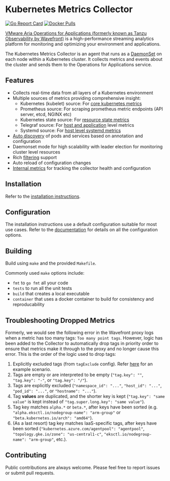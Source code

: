 # Kubernetes Metrics Collector
[![Go Report Card][go-report-img]][go-report] [![Docker Pulls][docker-pull-img]][docker-img]

[VMware Aria Operations for Applications (formerly known as Tanzu Observability by Wavefront)](https://docs.wavefront.com) is a high-performance streaming analytics platform for monitoring and optimizing your environment and applications.

The Kubernetes Metrics Collector is an agent that runs as a [DaemonSet](https://kubernetes.io/docs/concepts/workloads/controllers/daemonset/) on each node within a Kubernetes cluster. It collects metrics and events about the cluster and sends them to the Operations for Applications service.

## Features
* Collects real-time data from all layers of a Kubernetes environment
* Multiple sources of metrics providing comprehensive insight:
  - Kubernetes (kubelet) source: For [core kubernetes metrics](metrics.md#kubernetes-source)
  - Prometheus source: For scraping prometheus metric endpoints (API server, etcd, NGINX etc)
  - Kubernetes state source: For [resource state metrics](metrics.md#kubernetes-state-source)
  - Telegraf source: For [host and application](metrics.md#telegraf-source) level metrics
  - Systemd source: For [host level systemd metrics](metrics.md#systemd-source)
* [Auto discovery](discovery.md) of pods and services based on annotation and configuration
* Daemonset mode for high scalability with leader election for monitoring cluster level resources
* Rich [filtering](filtering.md) support
* Auto reload of configuration changes
* [Internal metrics](metrics.md#collector-health-metrics) for tracking the collector health and configuration

## Installation

Refer to the [installation instructions](https://docs.wavefront.com/kubernetes.html#kubernetes-quick-install-using-the-kubernetes-operator).

## Configuration

The installation instructions use a default configuration suitable for most use cases. Refer to the [documentation](configuration.md) for details on all the configuration options.

## Building

Build using `make` and the provided `Makefile`. 

Commonly used `make` options include: 
* `fmt` to `go fmt` all your code
* `tests` to run all the unit tests 
* `build` that creates a local executable
* `container` that uses a docker container to build for consistency and reproducability 

## Troubleshooting Dropped Metrics

Formerly, we would see the following error in the Wavefront proxy logs when a metric has too many tags: `Too many point tags`.
However, logic has been added to the Collector to automatically drop tags in priority order
to ensure that metrics make it through to the proxy and no longer cause this error.
This is the order of the logic used to drop tags:
1. Explicitly excluded tags (from `tagExclude` config).
   Refer [here](../../deploy/scenarios/wavefront-full-config.yaml) for an example scenario.
1. Tags are empty or are interpreted to be empty (`"tag.key": ""`, `"tag.key": "-"`, or `"tag.key": "/"`).
1. Tags are explicitly excluded
   (`"namespace_id": "..."`, `"host_id": "..."`, `"pod_id": "..."`, or `"hostname": "..."`).
1. Tag **values** are duplicated, and the shorter key is kept
   (`"tag.key": "same value"` is kept instead of `"tag.super.long.key": "same value"`).
1. Tag key matches `alpha.*` or `beta.*`, after keys have been sorted
   (e.g. `"alpha.eksctl.io/nodegroup-name": "arm-group"` or `"beta.kubernetes.io/arch": "amd64"`).
1. (As a last resort) tag key matches IaaS-specific tags, after keys have been sorted
   (`"kubernetes.azure.com/agentpool": "agentpool"`, `"topology.gke.io/zone": "us-central1-c"`, `"eksctl.io/nodegroup-name": "arm-group"`, etc.).

## Contributing
Public contributions are always welcome. Please feel free to report issues or submit pull requests.

[go-report-img]: https://goreportcard.com/badge/github.com/wavefronthq/wavefront-kubernetes-collector
[go-report]: https://goreportcard.com/report/github.com/wavefronthq/wavefront-kubernetes-collector
[docker-pull-img]: https://img.shields.io/docker/pulls/wavefronthq/wavefront-kubernetes-collector.svg?logo=docker
[docker-img]: https://hub.docker.com/r/wavefronthq/wavefront-kubernetes-collector/
